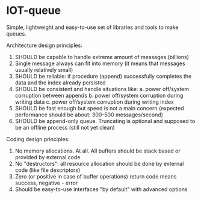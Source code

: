 # IOT-queue

Simple, lightweight and easy-to-use set of libraries and tools to make queues.

Architecture design principles:

1. SHOULD be capable to handle extreme amount of messages (billions)
2. Single message always can fit into memory (it means that messages usually relatively small)
3. SHOULD be reliable: if procedure (append) successfully completes the data and the index already persisted
4. SHOULD be consistent and handle situations like:
   a. power off/system corruption between appends
   b. power off/system corruption during writing data
   c. power off/system corruption during writing index
5. SHOULD be fast enough but speed is not a main concern (expected performance should be about: 300-500 messages/second)
6. SHOULD be append-only queue. Truncating is optional and supposed to be an offline process (still not yet clean)


Coding design principles:

1. No memory allocations. At all. All buffers should be stack based or provided by external code
2. No "destructors": all resource allocation should be done by external code (like file descriptors)
3. Zero (or positive in case of buffer operations) return code means success, negative - error
4. Should be easy-to-use interfaces "by default" with advanced options

